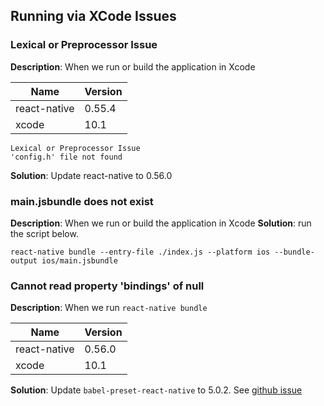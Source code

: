 ## Running via XCode Issues

### Lexical or Preprocessor Issue
**Description**: When we run or build the application in Xcode

|Name|Version|
| ------------ | ------------ |
| react-native | 0.55.4 |
| xcode  |  10.1 |

```
Lexical or Preprocessor Issue
'config.h' file not found
```
**Solution**: Update react-native to 0.56.0

### main.jsbundle does not exist
**Description**: When we run or build the application in Xcode
**Solution**: run the script below.
```
react-native bundle --entry-file ./index.js --platform ios --bundle-output ios/main.jsbundle
```

### Cannot read property 'bindings' of null
**Description**: When we run `react-native bundle`

|Name|Version|
| ------------ | ------------ |
| react-native | 0.56.0 |
| xcode  |  10.1 |


**Solution**: Update `babel-preset-react-native` to 5.0.2. See [github
issue](https://github.com/babel/babel/issues/8575#issuecomment-429392213)
